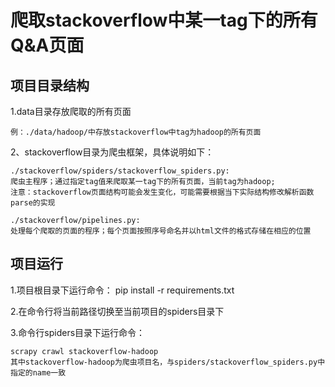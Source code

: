 # 爬取stackoverflow中某一tag下的所有Q&A页面

## 项目目录结构
1.data目录存放爬取的所有页面
```
例：./data/hadoop/中存放stackoverflow中tag为hadoop的所有页面
```
2、stackoverflow目录为爬虫框架，具体说明如下：
```
./stackoverflow/spiders/stackoverflow_spiders.py: 
爬虫主程序；通过指定tag值来爬取某一tag下的所有页面，当前tag为hadoop;
注意：stackoverflow页面结构可能会发生变化，可能需要根据当下实际结构修改解析函数parse的实现
```
```
./stackoverflow/pipelines.py: 
处理每个爬取的页面的程序；每个页面按照序号命名并以html文件的格式存储在相应的位置
```
## 项目运行
1.项目根目录下运行命令：
pip install -r requirements.txt

2.在命令行将当前路径切换至当前项目的spiders目录下

3.命令行spiders目录下运行命令：
```
scrapy crawl stackoverflow-hadoop
其中stackoverflow-hadoop为爬虫项目名，与spiders/stackoverflow_spiders.py中指定的name一致
```
